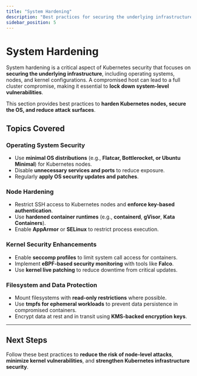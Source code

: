 ```yaml
---
title: "System Hardening"
description: "Best practices for securing the underlying infrastructure supporting Kubernetes, including OS security, node hardening, and kernel protections."
sidebar_position: 5
---
```


# System Hardening

System hardening is a critical aspect of Kubernetes security that focuses on **securing the underlying infrastructure**, including operating systems, nodes, and kernel configurations. A compromised host can lead to a full cluster compromise, making it essential to **lock down system-level vulnerabilities**.

This section provides best practices to **harden Kubernetes nodes, secure the OS, and reduce attack surfaces**.

## Topics Covered

### **Operating System Security**

- Use **minimal OS distributions** (e.g., **Flatcar, Bottlerocket, or Ubuntu Minimal**) for Kubernetes nodes.
- Disable **unnecessary services and ports** to reduce exposure.
- Regularly **apply OS security updates and patches**.

### **Node Hardening**

- Restrict SSH access to Kubernetes nodes and **enforce key-based authentication**.
- Use **hardened container runtimes** (e.g., **containerd**, **gVisor**, **Kata Containers**).
- Enable **AppArmor** or **SELinux** to restrict process execution.

### **Kernel Security Enhancements**

- Enable **seccomp profiles** to limit system call access for containers.
- Implement **eBPF-based security monitoring** with tools like **Falco**.
- Use **kernel live patching** to reduce downtime from critical updates.

### **Filesystem and Data Protection**

- Mount filesystems with **read-only restrictions** where possible.
- Use **tmpfs for ephemeral workloads** to prevent data persistence in compromised containers.
- Encrypt data at rest and in transit using **KMS-backed encryption keys**.

---

## Next Steps

Follow these best practices to **reduce the risk of node-level attacks**, **minimize kernel vulnerabilities**, and **strengthen Kubernetes infrastructure security**.
